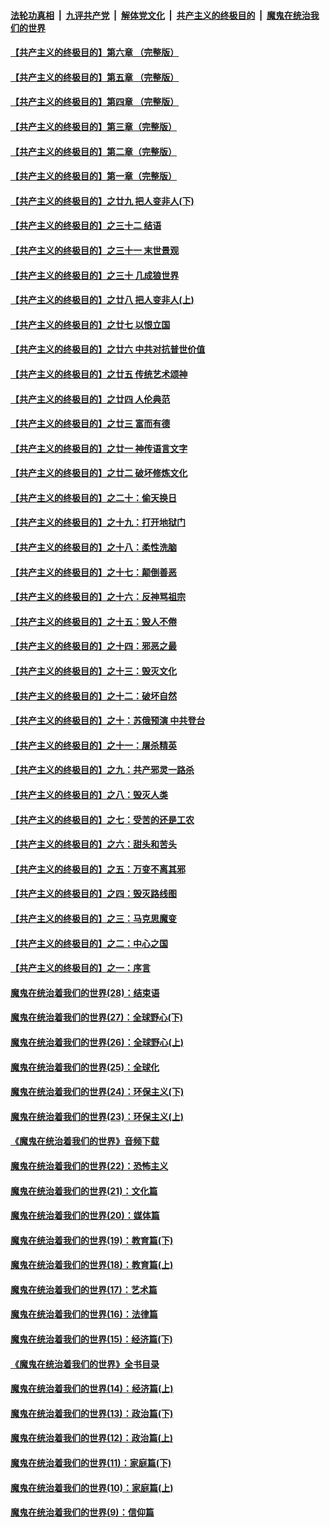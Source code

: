 

####  [法轮功真相](../../../../basic/blob/master/README.md?t=05280101) &nbsp;|&nbsp; [九评共产党](../../../../9ping.md/blob/master/README.md?t=05280101) &nbsp;|&nbsp; [解体党文化](../../../../jtdwh.md/blob/master/README.md?t=05280101)  &nbsp;|&nbsp; [共产主义的终极目的](../../../../gczydzjmd.md/blob/master/README.md?t=05280101) &nbsp;|&nbsp; [魔鬼在统治我们的世界](../../../../mgztzwmdsj.md/blob/master/README.md?t=05280101) 

#### [【共产主义的终极目的】第六章 （完整版）](../pages/nsc422/n11428913.md?t=05280101) 

#### [【共产主义的终极目的】第五章 （完整版）](../pages/nsc422/n11428912.md?t=05280101) 

#### [【共产主义的终极目的】第四章 （完整版）](../pages/nsc422/n11428907.md?t=05280101) 

#### [【共产主义的终极目的】第三章（完整版）](../pages/nsc422/n11428848.md?t=05280101) 

#### [【共产主义的终极目的】第二章（完整版）](../pages/nsc422/n11428831.md?t=05280101) 

#### [【共产主义的终极目的】第一章（完整版）](../pages/nsc422/n11417651.md?t=05280101) 

#### [【共产主义的终极目的】之廿九 把人变非人(下)](../pages/nsc422/n11344140.md?t=05280101) 

#### [【共产主义的终极目的】之三十二 结语](../pages/nsc422/n11360535.md?t=05280101) 

#### [【共产主义的终极目的】之三十一 末世景观](../pages/nsc422/n11351129.md?t=05280101) 

#### [【共产主义的终极目的】之三十 几成狼世界](../pages/nsc422/n11348280.md?t=05280101) 

#### [【共产主义的终极目的】之廿八 把人变非人(上)](../pages/nsc422/n11340492.md?t=05280101) 

#### [【共产主义的终极目的】之廿七 以恨立国](../pages/nsc422/n11336944.md?t=05280101) 

#### [【共产主义的终极目的】之廿六 中共对抗普世价值](../pages/nsc422/n11324785.md?t=05280101) 

#### [【共产主义的终极目的】之廿五 传统艺术颂神](../pages/nsc422/n11296396.md?t=05280101) 

#### [【共产主义的终极目的】之廿四 人伦典范](../pages/nsc422/n11296397.md?t=05280101) 

#### [【共产主义的终极目的】之廿三 富而有德](../pages/nsc422/n11283598.md?t=05280101) 

#### [【共产主义的终极目的】之廿一 神传语言文字](../pages/nsc422/n11263265.md?t=05280101) 

#### [【共产主义的终极目的】之廿二 破坏修炼文化](../pages/nsc422/n11245728.md?t=05280101) 

#### [【共产主义的终极目的】之二十：偷天换日](../pages/nsc422/n11238846.md?t=05280101) 

#### [【共产主义的终极目的】之十九：打开地狱门](../pages/nsc422/n11206376.md?t=05280101) 

#### [【共产主义的终极目的】之十八：柔性洗脑](../pages/nsc422/n11199994.md?t=05280101) 

#### [【共产主义的终极目的】之十七：颠倒善恶](../pages/nsc422/n11179782.md?t=05280101) 

#### [【共产主义的终极目的】之十六：反神骂祖宗](../pages/nsc422/n11166798.md?t=05280101) 

#### [【共产主义的终极目的】之十五：毁人不倦](../pages/nsc422/n11166792.md?t=05280101) 

#### [【共产主义的终极目的】之十四：邪恶之最](../pages/nsc422/n11150249.md?t=05280101) 

#### [【共产主义的终极目的】之十三：毁灭文化](../pages/nsc422/n11135227.md?t=05280101) 

#### [【共产主义的终极目的】之十二：破坏自然](../pages/nsc422/n11135214.md?t=05280101) 

#### [【共产主义的终极目的】之十：苏俄预演 中共登台](../pages/nsc422/n11118424.md?t=05280101) 

#### [【共产主义的终极目的】之十一：屠杀精英](../pages/nsc422/n11118442.md?t=05280101) 

#### [【共产主义的终极目的】之九：共产邪灵一路杀](../pages/nsc422/n11114139.md?t=05280101) 

#### [【共产主义的终极目的】之八：毁灭人类](../pages/nsc422/n11108503.md?t=05280101) 

#### [【共产主义的终极目的】之七：受苦的还是工农](../pages/nsc422/n11101809.md?t=05280101) 

#### [【共产主义的终极目的】之六：甜头和苦头](../pages/nsc422/n11096971.md?t=05280101) 

#### [【共产主义的终极目的】之五：万变不离其邪](../pages/nsc422/n11091285.md?t=05280101) 

#### [【共产主义的终极目的】之四：毁灭路线图](../pages/nsc422/n11086284.md?t=05280101) 

#### [【共产主义的终极目的】之三：马克思魔变](../pages/nsc422/n11061941.md?t=05280101) 

#### [【共产主义的终极目的】之二：中心之国](../pages/nsc422/n11047728.md?t=05280101) 

#### [【共产主义的终极目的】之一：序言](../pages/nsc422/n11086077.md?t=05280101) 

#### [魔鬼在统治着我们的世界(28)：结束语](../pages/nsc422/n10936246.md?t=05280101) 

#### [魔鬼在统治着我们的世界(27)：全球野心(下)](../pages/nsc422/n10928319.md?t=05280101) 

#### [魔鬼在统治着我们的世界(26)：全球野心(上)](../pages/nsc422/n10900318.md?t=05280101) 

#### [魔鬼在统治着我们的世界(25)：全球化](../pages/nsc422/n10788205.md?t=05280101) 

#### [魔鬼在统治着我们的世界(24)：环保主义(下)](../pages/nsc422/n10695307.md?t=05280101) 

#### [魔鬼在统治着我们的世界(23)：环保主义(上)](../pages/nsc422/n10688613.md?t=05280101) 

#### [《魔鬼在统治着我们的世界》音频下载](../pages/nsc422/n10635553.md?t=05280101) 

#### [魔鬼在统治着我们的世界(22)：恐怖主义](../pages/nsc422/n10614727.md?t=05280101) 

#### [魔鬼在统治着我们的世界(21)：文化篇](../pages/nsc422/n10597706.md?t=05280101) 

#### [魔鬼在统治着我们的世界(20)：媒体篇](../pages/nsc422/n10586579.md?t=05280101) 

#### [魔鬼在统治着我们的世界(19)：教育篇(下)](../pages/nsc422/n10564808.md?t=05280101) 

#### [魔鬼在统治着我们的世界(18)：教育篇(上)](../pages/nsc422/n10526970.md?t=05280101) 

#### [魔鬼在统治着我们的世界(17)：艺术篇](../pages/nsc422/n10499093.md?t=05280101) 

#### [魔鬼在统治着我们的世界(16)：法律篇](../pages/nsc422/n10485969.md?t=05280101) 

#### [魔鬼在统治着我们的世界(15)：经济篇(下)](../pages/nsc422/n10469975.md?t=05280101) 

#### [《魔鬼在统治着我们的世界》全书目录](../pages/nsc422/n10464261.md?t=05280101) 

#### [魔鬼在统治着我们的世界(14)：经济篇(上)](../pages/nsc422/n10457370.md?t=05280101) 

#### [魔鬼在统治着我们的世界(13)：政治篇(下)](../pages/nsc422/n10448270.md?t=05280101) 

#### [魔鬼在统治着我们的世界(12)：政治篇(上)](../pages/nsc422/n10444576.md?t=05280101) 

#### [魔鬼在统治着我们的世界(11)：家庭篇(下)](../pages/nsc422/n10440961.md?t=05280101) 

#### [魔鬼在统治着我们的世界(10)：家庭篇(上)](../pages/nsc422/n10435448.md?t=05280101) 

#### [魔鬼在统治着我们的世界(9)：信仰篇](../pages/nsc422/n10432159.md?t=05280101) 

